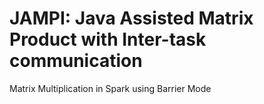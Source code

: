 # JAMPI: Java Assisted Matrix Product with Inter-task communication

Matrix Multiplication in Spark using Barrier Mode
